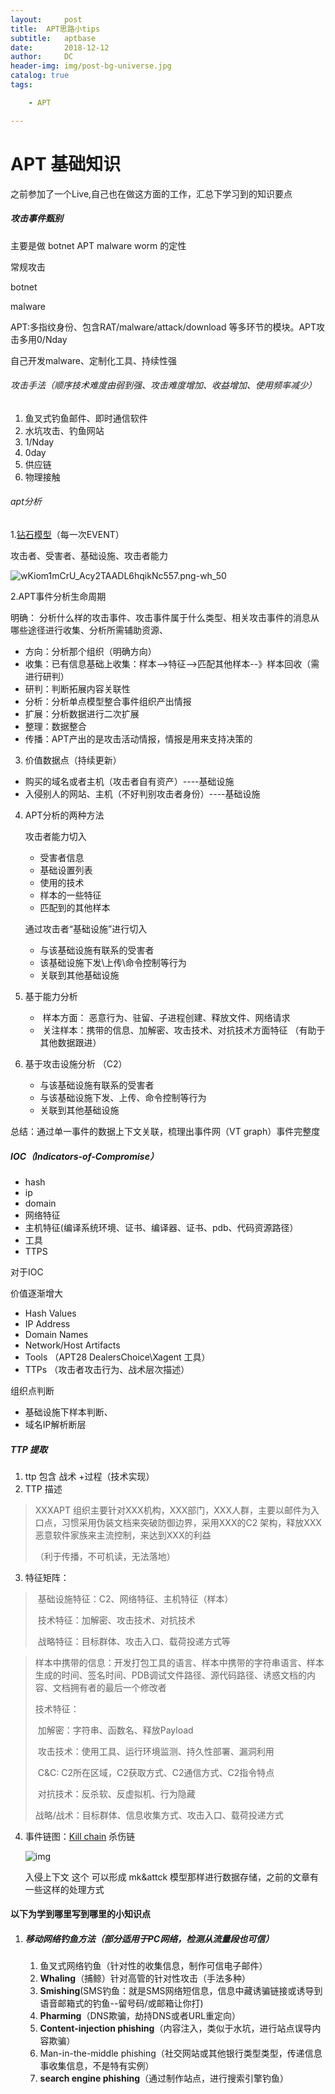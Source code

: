 ```yaml
---
layout:     post
title:  APT思路小tips
subtitle:   aptbase
date:       2018-12-12
author:     DC
header-img: img/post-bg-universe.jpg
catalog: true
tags:

    - APT

---
```




# APT 基础知识

之前参加了一个Live,自己也在做这方面的工作，汇总下学习到的知识要点



##### 攻击事件甄别

主要是做 botnet  APT malware worm 的定性

常规攻击

botnet

malware

APT:多指纹身份、包含RAT/malware/attack/download 等多环节的模块。APT攻击多用0/Nday

自己开发malware、定制化工具、持续性强



###### 攻击手法（顺序技术难度由弱到强、攻击难度增加、收益增加、使用频率减少）

1. 鱼叉式钓鱼邮件、即时通信软件
2. 水坑攻击、钓鱼网站
3. 1/Nday
4. 0day
5. 供应链
6. 物理接触



###### apt分析



 1.[钻石模型](http://blog.51cto.com/tasnrh/1953260)（每一次EVENT）

攻击者、受害者、基础设施、攻击者能力

![wKiom1mCrU_Acy2TAADL6hqikNc557.png-wh_50](https://s1.51cto.com/wyfs02/M00/9D/9A/wKiom1mCrU_Acy2TAADL6hqikNc557.png-wh_500x0-wm_3-wmp_4-s_3451341266.png)





2.APT事件分析生命周期

明确：  分析什么样的攻击事件、攻击事件属于什么类型、相关攻击事件的消息从哪些途径进行收集、分析所需辅助资源、

- 方向：分析那个组织（明确方向）
- 收集：已有信息基础上收集：样本-->特征-->匹配其他样本--》样本回收（需进行研判）
- 研判：判断拓展内容关联性
- 分析：分析单点模型整合事件组织产出情报
- 扩展：分析数据进行二次扩展
- 整理：数据整合
- 传播：APT产出的是攻击活动情报，情报是用来支持决策的





3. 价值数据点（持续更新）

-  购买的域名或者主机（攻击者自有资产）----基础设施
- 入侵别人的网站、主机（不好判别攻击者身份）----基础设施





4. APT分析的两种方法

   攻击者能力切入

   - 受害者信息
   - 基础设置列表
   - 使用的技术
   - 样本的一些特征
   - 匹配到的其他样本

   通过攻击者“基础设施”进行切入

   - 与该基础设施有联系的受害者
   - 该基础设施下发\上传\命令控制等行为
   - 关联到其他基础设施

5. 基于能力分析

   - ​         样本方面： 恶意行为、驻留、子进程创建、释放文件、网络请求
   - ​         关注样本：携带的信息、加解密、攻击技术、对抗技术方面特征 （有助于其他数据跟进）

6. 基于攻击设施分析 （C2）

   -  与该基础设施有联系的受害者
   - 与该基础设施下发、上传、命令控制等行为
   - 关联到其他基础设施

总结：通过单一事件的数据上下文关联，梳理出事件网（VT graph）事件完整度



##### IOC（Indicators-of-Compromise）

- hash
- ip
- domain
- 网络特征
- 主机特征(编译系统环境、证书、编译器、证书、pdb、代码资源路径）
- 工具
- TTPS

对于IOC

价值逐渐增大

- Hash Values
- IP Address
- Domain Names
- Network/Host  Artifacts
- Tools  （APT28 DealersChoice\Xagent 工具）
- TTPs  （攻击者攻击行为、战术层次描述）



组织点判断

- 基础设施下样本判断、
- 域名IP解析断层



#####  TTP 提取

1. ttp 包含 战术 +过程（技术实现）
2. TTP 描述

> XXXAPT 组织主要针对XXX机构，XXX部门，XXX人群，主要以邮件为入口点，习惯采用伪装文档来突破防御边界，采用XXX的C2 架构，释放XXX恶意软件家族来主流控制，来达到XXX的利益
>
> （利于传播，不可机读，无法落地）

3. 特征矩阵：

> ​	基础设施特征：C2、网络特征、主机特征（样本）
>
> ​	技术特征：加解密、攻击技术、对抗技术
>
> ​	战略特征：目标群体、攻击入口、载荷投递方式等

> 样本中携带的信息：开发打包工具的语言、样本中携带的字符串语言、样本生成的时间、签名时间、PDB调试文件路径、源代码路径、诱惑文档的内容、文档拥有者的最后一个修改者
>
> 技术特征：
>
> ​		加解密：字符串、函数名、释放Payload
>
> ​		攻击技术：使用工具、运行环境监测、持久性部署、漏洞利用
>
> ​		C&C:  C2所在区域，C2获取方式、C2通信方式、C2指令特点
>
> ​		对抗技术：反杀软、反虚拟机、行为隐藏
>
> 战略/战术：目标群体、信息收集方式、攻击入口、载荷投递方式

4. 事件链图：[Kill chain](https://www.freebuf.com/column/160412.html)  杀伤链

   ![img](https://upload.wikimedia.org/wikipedia/commons/1/1d/Intrusion_Kill_Chain_-_v2.png)

   入侵上下文 这个  可以形成 mk&attck 模型那样进行数据存储，之前的文章有一些这样的处理方式



####  以下为学到哪里写到哪里的小知识点

1. ##### 移动网络钓鱼方法（部分适用于PC网络，检测从流量段也可信）

   1. 鱼叉式网络钓鱼（针对性的收集信息，制作可信电子邮件）
   2. **Whaling**（捕鲸）针对高管的针对性攻击（手法多种）
   3. **Smishing**(SMS钓鱼：就是SMS网络短信息，信息中藏诱骗链接或诱导到语音邮箱式的钓鱼--留号码/或邮箱让你打)
   4. **Pharming**（DNS欺骗，劫持DNS或者URL重定向）
   5. **Content-injection phishing**（内容注入，类似于水坑，进行站点误导内容欺骗）
   6. Man-in-the-middle phishing（社交网站或其他银行类型类型，传递信息事收集信息，不是特有实例）
   7.  **search engine phishing**（通过制作站点，进行搜索引擎钓鱼） 